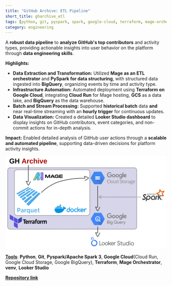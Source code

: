 ```yaml
---
title: "GitHub Archive: ETL Pipeline"
short_title: gharchive_etl
tags: [python, git, pyspark, spark, google-cloud, terraform, mage-orchestrator, docker, docker-compose, venv, sql]
category: engineering
---
```


A **robust data pipeline** to **analyze GitHub's top contributors** and activity types, providing actionable insights into user behavior on the platform through **data engineering skills**.

**Highlights:**
- **Data Extraction and Transformation:** Utilized **Mage as an ETL orchestrator** and **PySpark for data structuring**, with structured data ingested into **BigQuery**, organizing events by time and activity type.
- **Infrastructure Automation:** Automated deployment using **Terraform on Google Cloud**, integrating **Cloud Run** for Mage hosting, **GCS** as a data lake, and **BigQuery** as the data warehouse.
- **Batch and Stream Processing:** Supported **historical batch** data **and** near real-time streaming with an **hourly trigger** for continuous updates.
- **Data Visualization:** Created a detailed **Looker Studio dashboard** to display insights on GitHub contributors, event categories, and non-commit actions for in-depth analysis.

**Impact:** Enabled detailed analysis of GitHub user actions through a **scalable and automated pipeline**, supporting data-driven decisions for platform activity insights.

<img src="assets/images/gharchive_fig.png?raw=true"/>

<u><b>Tools</b></u>: **Python**, **Git**, **Pyspark/Apache Spark 3**, **Google Cloud**(Cloud Run, Google Cloud Storage, Google BigQuery), **Terraform**, **Mage Orchestrator**, **venv**, **Looker Studio**

<Strong>[Repository link](https://github.com/AlmudenaZhou/data-engineer-gharchive)</strong>
